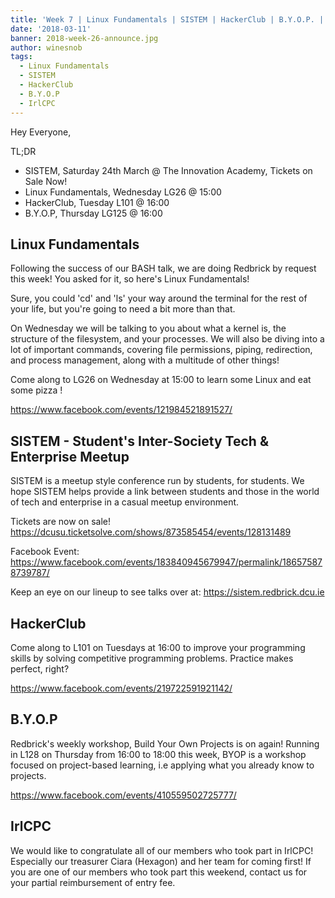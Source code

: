 ```yaml
---
title: 'Week 7 | Linux Fundamentals | SISTEM | HackerClub | B.Y.O.P. | IrlCPC'
date: '2018-03-11'
banner: 2018-week-26-announce.jpg
author: winesnob
tags:
  - Linux Fundamentals
  - SISTEM
  - HackerClub
  - B.Y.O.P
  - IrlCPC
---
```

Hey Everyone,


TL;DR
- SISTEM, Saturday 24th March @ The Innovation Academy, Tickets on Sale Now!
- Linux Fundamentals, Wednesday LG26 @ 15:00
- HackerClub, Tuesday L101 @ 16:00
- B.Y.O.P, Thursday LG125 @ 16:00

<!-- more -->


## Linux Fundamentals
Following the success of our BASH talk, we are doing Redbrick by request this week! You asked for it, so here's Linux Fundamentals!

Sure, you could 'cd' and 'ls' your way around the terminal for the rest of your life, but you're going to need a bit more than that.

On Wednesday we will be talking to you about what a kernel is, the structure of the filesystem, and your processes. We will also be diving into a lot of important commands, covering file permissions, piping, redirection, and process management, along with a multitude of other things!

Come along to LG26 on Wednesday at 15:00 to learn some Linux and eat some pizza !

https://www.facebook.com/events/121984521891527/

## SISTEM - Student's Inter-Society Tech & Enterprise Meetup
SISTEM is a meetup style conference run by students, for students. We hope SISTEM helps provide a link between students and those in the world of tech and enterprise in a casual meetup environment.

Tickets are now on sale!
https://dcusu.ticketsolve.com/shows/873585454/events/128131489

Facebook Event: https://www.facebook.com/events/183840945679947/permalink/186575878739787/

Keep an eye on our lineup to see talks over at:
https://sistem.redbrick.dcu.ie

## HackerClub
Come along to L101 on Tuesdays at 16:00 to improve your programming skills by solving competitive programming problems. Practice makes perfect, right?

https://www.facebook.com/events/219722591921142/

## B.Y.O.P
Redbrick's weekly workshop, Build Your Own Projects is on again! Running in L128 on Thursday from 16:00 to 18:00 this week, BYOP is a workshop focused on project-based learning, i.e applying what you already know to projects.

https://www.facebook.com/events/410559502725777/

## IrlCPC
We would like to congratulate all of our members who took part in IrlCPC! Especially our treasurer Ciara (Hexagon) and her team for coming first!
If you are one of our members who took part this weekend, contact us for your partial reimbursement of entry fee.

